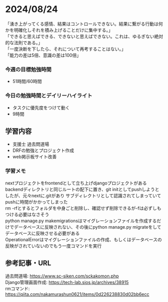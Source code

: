 # 2024/08/24
「湧き上がってくる感情、結果はコントロールできない。結果に繋がる行動は何かを明確化しそれを積み上げることだけに集中する。」  
「できると思えばできる、できないと思えばできない。これは、ゆるぎない絶対的な法則である。」  
「一度決断を下したら、それについて再考することはない。」  
「能力の差は5倍、意識の差は100倍」  
### 今週の目標勉強時間
- 51時間/60時間

### 今日の勉強時間とデイリーハイライト
- タスクに優先度をつけて動く
- 9時間

## 学習内容
- 支援士 過去問道場
- DRFの勉強とプロジェクト作成
- web掲示板サイト改善

### 学習メモ
nextプロジェクトをfrontendとして立ち上げdjangoプロジェクトがあるbackendディレクトリと同じルートの配下に置き、git initとしてpushしようとしたが、元々nextに.gitがあり
サブディレクトリとして認識されてしまっていてpushに時間がかかってしまった  
rm -rfとするとフォルダを中身ごと削除し、確認せず削除できるが-fは必ずしもつける必要はなさそう  
python manage.py makemigrationsはマイグレーションファイルを作成するだけでデータベースに反映されない、その後にpython manage.py migrateをしてデータベースに反映させる必要がある  
OperationalErrorはマイグレーションファイルの作成、もしくはデータベースの反映がされていないのでもう一度コマンドを実行  

## 参考記事・URL
過去問道場: <https://www.sc-siken.com/sckakomon.php>  
Django管理画面作成: <https://tech-lab.sios.jp/archives/38915>  
rmコマンド: <https://qiita.com/nakamurashun0621/items/0d226238830d02bb6ecc>  